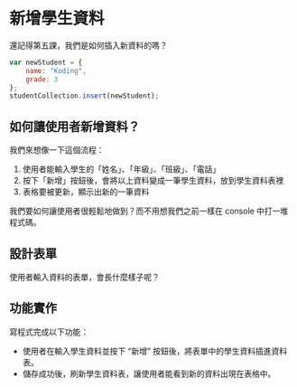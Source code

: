 # 新增學生資料

還記得第五課，我們是如何插入新資料的嗎？

```javascript
var newStudent = {
    name: "Koding",
    grade: 3
};
studentCollection.insert(newStudent);
```

## 如何讓使用者新增資料？
我們來想像一下這個流程：

1. 使用者能輸入學生的「姓名」、「年級」、「班級」、「電話」
2. 按下「新增」按鈕後，會將以上資料變成一筆學生資料，放到學生資料表裡
3. 表格要被更新，顯示出新的一筆資料

我們要如何讓使用者很輕鬆地做到？而不用想我們之前一樣在 console 中打一堆程式碼。

## 設計表單
使用者輸入資料的表單，會長什麼樣子呢？

## 功能實作
寫程式完成以下功能：

* 使用者在輸入學生資料並按下 “新增” 按鈕後，將表單中的學生資料插進資料表。
* 儲存成功後，刷新學生資料表，讓使用者能看到新的資料出現在表格中。